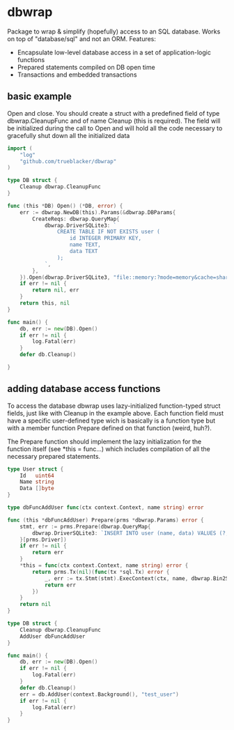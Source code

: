 # dbwrap

Package to wrap & simplify (hopefully) access to an SQL database. Works on top of "database/sql" and not an ORM.
Features:

* Encapsulate low-level database access in a set of application-logic functions
* Prepared statements compiled on DB open time
* Transactions and embedded transactions

## basic example

Open and close. You should create a struct with a predefined field of type dbwrap.CleanupFunc and of name Cleanup (this is required). The field will be initialized during the call to Open and will hold all the code necessary to gracefully shut down all the initialized data 

```go
import (
	"log"
	"github.com/trueblacker/dbwrap"
)

type DB struct {
	Cleanup dbwrap.CleanupFunc
}

func (this *DB) Open() (*DB, error) {
	err := dbwrap.NewDB(this).Params(&dbwrap.DBParams{
		CreateReqs: dbwrap.QueryMap{
			dbwrap.DriverSQLite3: `
				CREATE TABLE IF NOT EXISTS user (
					id INTEGER PRIMARY KEY,
					name TEXT,
					data TEXT
				);
			`,
		},
	}).Open(dbwrap.DriverSQLite3, "file::memory:?mode=memory&cache=shared")
	if err != nil {
		return nil, err
	}
	return this, nil
}

func main() {
	db, err := new(DB).Open()
	if err != nil {
		log.Fatal(err)
	}
	defer db.Cleanup()

}
```

## adding database access functions

To access the database dbwrap uses lazy-initialized function-typed struct fields, just like with Cleanup in the example above.
Each function field must have a specific user-defined type wich is basically is a function type but with a member function Prepare defined on that function (weird, huh?).

The Prepare function should implement the lazy initialization for the function itself (see *this = func...) which includes compilation of all the necessary prepared statements.

```go
type User struct {
	Id   uint64
	Name string
	Data []byte
}

type dbFuncAddUser func(ctx context.Context, name string) error

func (this *dbFuncAddUser) Prepare(prms *dbwrap.Params) error {
	stmt, err := prms.Prepare(dbwrap.QueryMap{
		dbwrap.DriverSQLite3: `INSERT INTO user (name, data) VALUES (?, ?)`,
	}[prms.Driver])
	if err != nil {
		return err
	}
	*this = func(ctx context.Context, name string) error {
		return prms.Tx(nil)(func(tx *sql.Tx) error {
			_, err := tx.Stmt(stmt).ExecContext(ctx, name, dbwrap.Bin2Str([]byte("test")))
			return err
		})
	}
	return nil
}

type DB struct {
	Cleanup dbwrap.CleanupFunc
	AddUser dbFuncAddUser
}

func main() {
	db, err := new(DB).Open()
	if err != nil {
		log.Fatal(err)
	}
	defer db.Cleanup()
	err = db.AddUser(context.Background(), "test_user")
	if err != nil {
		log.Fatal(err)
	}
}
```
